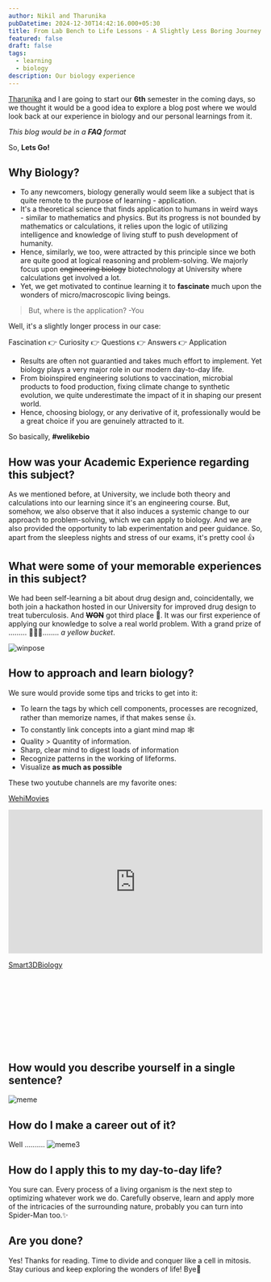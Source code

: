 ```yaml
---
author: Nikil and Tharunika
pubDatetime: 2024-12-30T14:42:16.000+05:30
title: From Lab Bench to Life Lessons - A Slightly Less Boring Journey of Discovery
featured: false
draft: false
tags:
  - learning
  - biology
description: Our biology experience
---
```

[Tharunika](https://in.linkedin.com/in/tharunika-g-b44329255) and I are going to start our **6th** semester in the coming days, so we thought it would be a good idea to explore a blog post where we would look back at our experience in biology and our personal learnings from it.

*This blog would be in a **FAQ** format*

So, **Lets Go!**

## Why Biology?

- To any newcomers, biology generally would seem like a subject that is quite remote to the purpose of learning - application.
- It's a theoretical science that finds application to humans in weird ways - similar to mathematics and physics. But its progress is not bounded by mathematics or calculations, it relies upon the logic of utilizing intelligence and knowledge of living stuff to push development of humanity.
- Hence, similarly, we too, were attracted by this principle since we both are quite good at logical reasoning and problem-solving. We majorly focus upon ~~engineering biology~~ biotechnology at University where calculations get involved a lot. 
- Yet, we get motivated to continue learning it to **fascinate** much upon the wonders of micro/macroscopic living beings.

> But, where is the application?
> -You

Well, it's a slightly longer process in our case:

Fascination 👉 Curiosity 👉 Questions 👉 Answers 👉 Application

- Results are often not guarantied and takes much effort to implement. Yet biology plays a very major role in our modern day-to-day life. 
- From bioinspired engineering solutions to vaccination, microbial products to food production, fixing climate change to synthetic evolution, we quite underestimate the impact of it in shaping our present world.
- Hence, choosing biology, or any derivative of it, professionally would be a great choice if you are genuinely attracted to it.

So basically, **#welikebio**

## How was your Academic Experience regarding this subject?

As we mentioned before, at University, we include both theory and calculations into our learning since it's an engineering course. But, somehow, we also observe that it also induces a systemic change to our approach to problem-solving, which we can apply to biology. And we are also provided the opportunity to lab experimentation and peer guidance. So, apart from the sleepless nights and stress of our exams, it's pretty cool 👍

## What were some of your memorable experiences in this subject?

We had been self-learning a bit about drug design and, coincidentally, we both join a hackathon hosted in our University for improved drug design to treat tuberculosis. And ~~**WON**~~ got third place 🎉. It was our first experience of applying our knowledge to solve a real world problem. With a grand prize of ......... 🥁🥁🥁........ *a yellow bucket*.

![winpose](/assets/pic.jpeg)
## How to approach and learn biology?

We sure would provide some tips and tricks to get into it:

- To learn the tags by which cell components, processes are recognized, rather than memorize names, if that makes sense 👍.
- To constantly link concepts into a giant mind map 🕸️
- Quality > Quantity of information.
- Sharp, clear mind to digest loads of information
- Recognize patterns in the working of lifeforms.
- Visualize **as much as possible**

These two youtube channels are my favorite ones:

[WehiMovies](https://www.wehi.edu.au/wehi-tv/)
<div style="left: 0; width: 100%; height: 0; position: relative; padding-bottom: 56.5%;"><iframe src="https://www.youtube.com/embed/videoseries?list=PLD0444BD542B4D7D9" style="top: 0; left: 0; width: 100%; height: 100%; position: absolute; border: 0;" allowfullscreen scrolling="no"></iframe></div>

[Smart3DBiology](https://www.smart-biology.com/)
<div class="iframely-embed"><div class="iframely-responsive" style="height: 140px; padding-bottom: 0;"><a href="https://www.youtube.com/channel/UCXI0uGh6LOOgvtPjPb1PD6A" data-iframely-url="//iframely.net/NIJDiVU"></a></div></div><script async src="//iframely.net/embed.js"></script>

## How would you describe yourself in a single sentence?

![meme](/assets/meme.jpeg)

## How do I make a career out of it?

Well ..........
![meme3](/assets/mito.jpeg)

## How do I apply this to my day-to-day life?

You sure can. Every process of a living organism is the next step to optimizing whatever work we do. Carefully observe, learn and apply more of the intricacies of the surrounding nature, probably you can turn into Spider-Man too.✨

## Are you done?

Yes! Thanks for reading.
Time to divide and conquer like a cell in mitosis. Stay curious and keep exploring the wonders of life!
Bye👋